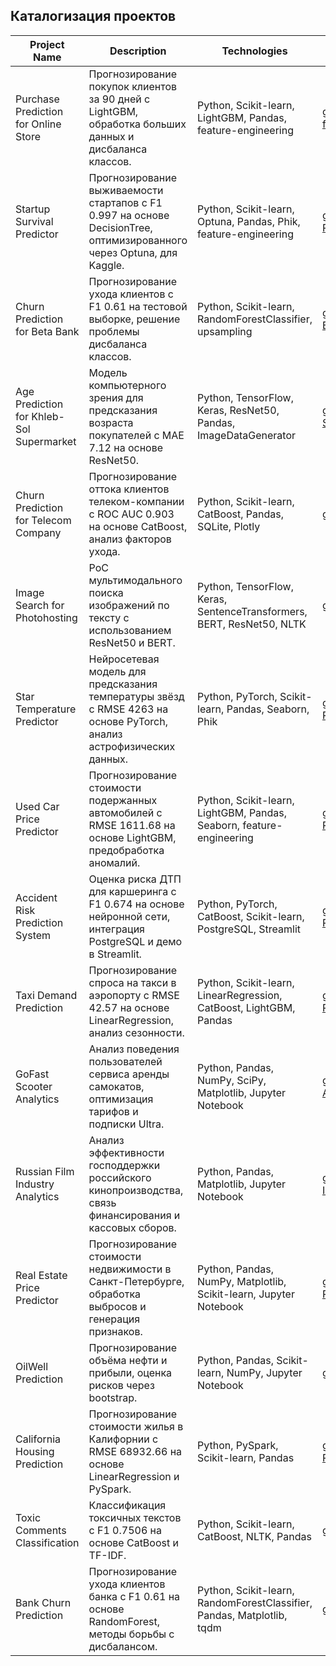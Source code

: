 ## Каталогизация проектов

| Project Name | Description | Technologies | Link | Experience Type | Project Type |
|--------------|-------------|--------------|------|-----------------|--------------|
| Purchase Prediction for Online Store | Прогнозирование покупок клиентов за 90 дней с LightGBM, обработка больших данных и дисбаланса классов. | Python, Scikit-learn, LightGBM, Pandas, feature-engineering | [github.com/kagor4/Purchase-Prediction-for-Online-Store](https://github.com/kagor4/Purchase-Prediction-for-Online-Store) | Freelance | Classical ML |
| Startup Survival Predictor | Прогнозирование выживаемости стартапов с F1 0.997 на основе DecisionTree, оптимизированного через Optuna, для Kaggle. | Python, Scikit-learn, Optuna, Pandas, Phik, feature-engineering | [github.com/kagor4/Startup-Survival-Predictor](https://github.com/kagor4/Startup-Survival-Predictor) | Freelance | Classical ML |
| Churn Prediction for Beta Bank | Прогнозирование ухода клиентов с F1 0.61 на тестовой выборке, решение проблемы дисбаланса классов. | Python, Scikit-learn, RandomForestClassifier, upsampling | [github.com/kagor4/Churn-Prediction-for-Beta-Bank](https://github.com/kagor4/Churn-Prediction-for-Beta-Bank) | Academic | Classical ML |
| Age Prediction for Khleb-Sol Supermarket | Модель компьютерного зрения для предсказания возраста покупателей с MAE 7.12 на основе ResNet50. | Python, TensorFlow, Keras, ResNet50, Pandas, ImageDataGenerator | [github.com/kagor4/Khleb-Sol_supermarket_project](https://github.com/kagor4/Khleb-Sol_supermarket_project) | Academic | Computer Vision |
| Churn Prediction for Telecom Company | Прогнозирование оттока клиентов телеком-компании с ROC AUC 0.903 на основе CatBoost, анализ факторов ухода. | Python, Scikit-learn, CatBoost, Pandas, SQLite, Plotly | [github.com/kagor4/project_telecom](https://github.com/kagor4/project_telecom) | Academic | Classical ML |
| Image Search for Photohosting | PoC мультимодального поиска изображений по тексту с использованием ResNet50 и BERT. | Python, TensorFlow, Keras, SentenceTransformers, BERT, ResNet50, NLTK | [github.com/kagor4/photohosting_project](https://github.com/kagor4/photohosting_project) | Academic | Multimodal Models |
| Star Temperature Predictor | Нейросетевая модель для предсказания температуры звёзд с RMSE 4263 на основе PyTorch, анализ астрофизических данных. | Python, PyTorch, Scikit-learn, Pandas, Seaborn, Phik | [github.com/kagor4/Star-Temperature-Predictor](https://github.com/kagor4/Star-Temperature-Predictor) | Academic | Regression |
| Used Car Price Predictor | Прогнозирование стоимости подержанных автомобилей с RMSE 1611.68 на основе LightGBM, предобработка аномалий. | Python, Scikit-learn, LightGBM, Pandas, Seaborn, feature-engineering | [github.com/kagor4/Used-Car-Price-Predictor](https://github.com/kagor4/Used-Car-Price-Predictor) | Academic | Regression |
| Accident Risk Prediction System | Оценка риска ДТП для каршеринга с F1 0.674 на основе нейронной сети, интеграция PostgreSQL и демо в Streamlit. | Python, PyTorch, CatBoost, Scikit-learn, PostgreSQL, Streamlit | [github.com/kagor4/Accident-Risk-Prediction-System](https://github.com/kagor4/Accident-Risk-Prediction-System) | Academic | Classical ML |
| Taxi Demand Prediction | Прогнозирование спроса на такси в аэропорту с RMSE 42.57 на основе LinearRegression, анализ сезонности. | Python, Scikit-learn, LinearRegression, CatBoost, LightGBM, Pandas | [github.com/kagor4/Taxi-Demand-Prediction](https://github.com/kagor4/Taxi-Demand-Prediction) | Academic | Time Series |
| GoFast Scooter Analytics | Анализ поведения пользователей сервиса аренды самокатов, оптимизация тарифов и подписки Ultra. | Python, Pandas, NumPy, SciPy, Matplotlib, Jupyter Notebook | [github.com/kagor4/GoFast-Scooter-Analytics](https://github.com/kagor4/GoFast-Scooter-Analytics) | Academic | Analytics |
| Russian Film Industry Analytics | Анализ эффективности господдержки российского кинопроизводства, связь финансирования и кассовых сборов. | Python, Pandas, Matplotlib, Jupyter Notebook | [github.com/kagor4/Russian-Film-Industry-Analytics](https://github.com/kagor4/Russian-Film-Industry-Analytics) | Academic | Analytics |
| Real Estate Price Predictor | Прогнозирование стоимости недвижимости в Санкт-Петербурге, обработка выбросов и генерация признаков. | Python, Pandas, NumPy, Matplotlib, Scikit-learn, Jupyter Notebook | [github.com/kagor4/Real-Estate-Price-Predictor](https://github.com/kagor4/Real-Estate-Price-Predictor) | Academic | Classical ML |
| OilWell Prediction | Прогнозирование объёма нефти и прибыли, оценка рисков через bootstrap. | Python, Pandas, Scikit-learn, NumPy, Jupyter Notebook | [github.com/kagor4/OilWell-Profit-Predictor](https://github.com/kagor4/OilWell-Profit-Predictor) | Academic | Classical ML |
| California Housing Prediction | Прогнозирование стоимости жилья в Калифорнии с RMSE 68932.66 на основе LinearRegression и PySpark. | Python, PySpark, Scikit-learn, Pandas | [github.com/kagor4/California-Housing-Price-Predictor](https://github.com/kagor4/California-Housing-Price-Predictor) | Academic | Regression |
| Toxic Comments Classification | Классификация токсичных текстов с F1 0.7506 на основе CatBoost и TF-IDF. | Python, Scikit-learn, CatBoost, NLTK, Pandas | [github.com/kagor4/toxic_comments_project](https://github.com/kagor4/toxic_comments_project) | Academic | NLP |
| Bank Churn Prediction | Прогнозирование ухода клиентов банка с F1 0.61 на основе RandomForest, методы борьбы с дисбалансом. | Python, Scikit-learn, RandomForestClassifier, Pandas, Matplotlib, tqdm | [github.com/kagor4/bank_churn_project](https://github.com/kagor4/bank_churn_project) | Academic | Classical ML |
